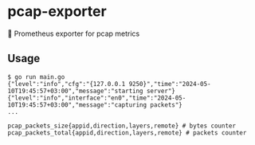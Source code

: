 # pcap-exporter

 🦈 Prometheus exporter for pcap metrics

## Usage

```console
$ go run main.go
{"level":"info","cfg":"{127.0.0.1 9250}","time":"2024-05-10T19:45:57+03:00","message":"starting server"}
{"level":"info","interface":"en0","time":"2024-05-10T19:45:57+03:00","message":"capturing packets"}
...
```

```console
pcap_packets_size{appid,direction,layers,remote} # bytes counter
pcap_packets_total{appid,direction,layers,remote} # packets counter
```
